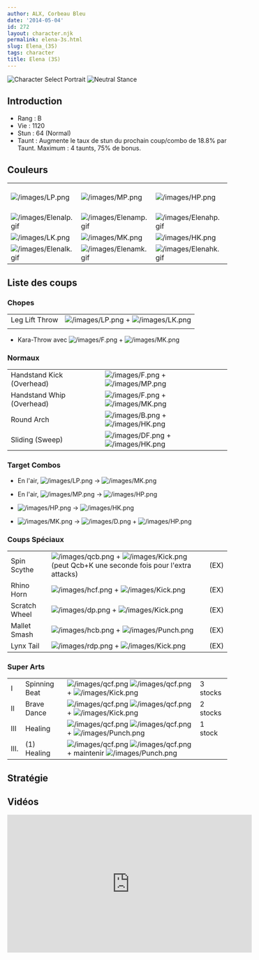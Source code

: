 ```yaml
---
author: ALX, Corbeau Bleu
date: '2014-05-04'
id: 272
layout: character.njk
permalink: elena-3s.html
slug: Elena_(3S)
tags: character
title: Elena (3S)
---
```


![Character Select
Portrait](/images/Elena3sport.gif "Character Select Portrait") ![Neutral
Stance](/images/Elena3s-stance.gif "Neutral Stance")

## Introduction

- Rang : B
- Vie : 1120
- Stun : 64 (Normal)
- Taunt : Augmente le taux de stun du prochain coup/combo de 18.8% par
  Taunt. Maximum : 4 taunts, 75% de bonus.

## Couleurs

|                                                |                                                |                                                |                                                                                                              |
|------------------------------------------------|------------------------------------------------|------------------------------------------------|--------------------------------------------------------------------------------------------------------------|
| ![](/images/LP.png "/images/LP.png")           | ![](/images/MP.png "/images/MP.png")           | ![](/images/HP.png "/images/HP.png")           | ![](/images/LP.png "/images/LP.png")![](/images/MK.png "/images/MK.png")![](/images/HP.png "/images/HP.png") |
| ![](/images/Elenalp.gif "/images/Elenalp.gif") | ![](/images/Elenamp.gif "/images/Elenamp.gif") | ![](/images/Elenahp.gif "/images/Elenahp.gif") | ![](/images/Elenalpmkhp.gif "/images/Elenalpmkhp.gif")                                                       |
| ![](/images/LK.png "/images/LK.png")           | ![](/images/MK.png "/images/MK.png")           | ![](/images/HK.png "/images/HK.png")           |                                                                                                              |
| ![](/images/Elenalk.gif "/images/Elenalk.gif") | ![](/images/Elenamk.gif "/images/Elenamk.gif") | ![](/images/Elenahk.gif "/images/Elenahk.gif") |                                                                                                              |

## Liste des coups

### Chopes

|                |                                                                             |
|----------------|-----------------------------------------------------------------------------|
| Leg Lift Throw | ![](/images/LP.png "/images/LP.png") + ![](/images/LK.png "/images/LK.png") |
|                |                                                                             |

- Kara-Throw avec ![](/images/F.png "/images/F.png") +
  ![](/images/MK.png "/images/MK.png")

### Normaux

|                           |                                                                             |
|---------------------------|-----------------------------------------------------------------------------|
| Handstand Kick (Overhead) | ![](/images/F.png "/images/F.png") + ![](/images/MP.png "/images/MP.png")   |
| Handstand Whip (Overhead) | ![](/images/F.png "/images/F.png") + ![](/images/MK.png "/images/MK.png")   |
| Round Arch                | ![](/images/B.png "/images/B.png") + ![](/images/HK.png "/images/HK.png")   |
| Sliding (Sweep)           | ![](/images/DF.png "/images/DF.png") + ![](/images/HK.png "/images/HK.png") |

### Target Combos

- En l'air, ![](/images/LP.png "/images/LP.png") -\>
  ![](/images/MK.png "/images/MK.png")

<!-- -->

- En l'air, ![](/images/MP.png "/images/MP.png") -\>
  ![](/images/HP.png "/images/HP.png")

<!-- -->

- ![](/images/HP.png "/images/HP.png") -\>
  ![](/images/HK.png "/images/HK.png")

<!-- -->

- ![](/images/MK.png "/images/MK.png") -\>
  ![](/images/D.png "/images/D.png") +
  ![](/images/HP.png "/images/HP.png")

### Coups Spéciaux

|               |                                                                                                                                      |      |
|---------------|--------------------------------------------------------------------------------------------------------------------------------------|------|
| Spin Scythe   | ![](/images/qcb.png "/images/qcb.png") + ![](/images/Kick.png "/images/Kick.png") (peut Qcb+K une seconde fois pour l'extra attacks) | (EX) |
| Rhino Horn    | ![](/images/hcf.png "/images/hcf.png") + ![](/images/Kick.png "/images/Kick.png")                                                    | (EX) |
| Scratch Wheel | ![](/images/dp.png "/images/dp.png") + ![](/images/Kick.png "/images/Kick.png")                                                      | (EX) |
| Mallet Smash  | ![](/images/hcb.png "/images/hcb.png") + ![](/images/Punch.png "/images/Punch.png")                                                  | (EX) |
| Lynx Tail     | ![](/images/rdp.png "/images/rdp.png") + ![](/images/Kick.png "/images/Kick.png")                                                    | (EX) |

### Super Arts

|       |               |                                                                                                                                      |          |
|-------|---------------|--------------------------------------------------------------------------------------------------------------------------------------|----------|
| I     | Spinning Beat | ![](/images/qcf.png "/images/qcf.png") ![](/images/qcf.png "/images/qcf.png") + ![](/images/Kick.png "/images/Kick.png")             | 3 stocks |
| II    | Brave Dance   | ![](/images/qcf.png "/images/qcf.png") ![](/images/qcf.png "/images/qcf.png") + ![](/images/Kick.png "/images/Kick.png")             | 2 stocks |
| III   | Healing       | ![](/images/qcf.png "/images/qcf.png") ![](/images/qcf.png "/images/qcf.png") + ![](/images/Punch.png "/images/Punch.png")           | 1 stock  |
| III\. | \(1\) Healing | ![](/images/qcf.png "/images/qcf.png") ![](/images/qcf.png "/images/qcf.png") + maintenir ![](/images/Punch.png "/images/Punch.png") |          |

## Stratégie

## Vidéos

<iframe width='560' height='315' src='https://www.youtube.com/embed/am2dSlp-SQI' title='YouTube video player' frameborder='0' allow='accelerometer; autoplay; clipboard-write; encrypted-media; gyroscope; picture-in-picture; web-share' allowfullscreen></iframe>
